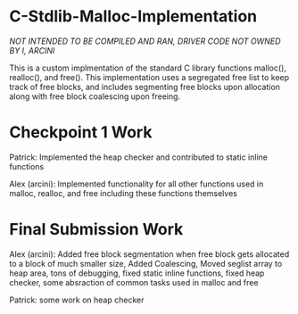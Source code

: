 # C-Stdlib-Malloc-Implementation
*NOT INTENDED TO BE COMPILED AND RAN, DRIVER CODE NOT OWNED BY I, ARCINI*

This is a custom implmentation of the standard C library functions malloc(), realloc(), and free(). This implementation uses a segregated free list to keep track of free blocks, and includes segmenting free blocks upon allocation along with free block coalescing upon freeing. 


# Checkpoint 1 Work

Patrick: Implemented the heap checker and contributed to static inline functions

Alex (arcini): Implemented functionality for all other functions used in malloc, realloc, and free including these functions themselves

# Final Submission Work

Alex (arcini): Added free block segmentation when free block gets allocated to a block of much smaller size, Added Coalescing, Moved seglist array to heap area, tons of debugging, fixed static inline functions, fixed heap checker, some absraction of common tasks used in malloc and free

Patrick: some work on heap checker

